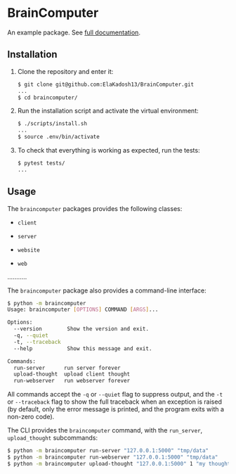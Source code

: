 # BrainComputer


An example package. See [full documentation](https://advanced-system-design-foobar.readthedocs.io/en/latest/).

## Installation

1. Clone the repository and enter it:

    ```sh
    $ git clone git@github.com:ElaKadosh13/BrainComputer.git
    ...
    $ cd braincomputer/
    ```

2. Run the installation script and activate the virtual environment:

    ```sh
    $ ./scripts/install.sh
    ...
    $ source .env/bin/activate
    ```

3. To check that everything is working as expected, run the tests:


    ```sh
    $ pytest tests/
    ...
    ```

## Usage

The `braincomputer` packages provides the following classes:

- `client`

- `server`

- `website`

- `web`

...........


The `braincomputer` package also provides a command-line interface:

```sh
$ python -m braincomputer
Usage: braincomputer [OPTIONS] COMMAND [ARGS]...

Options:
  --version        Show the version and exit.
  -q, --quiet
  -t, --traceback
  --help           Show this message and exit.

Commands:
  run-server      run server forever
  upload-thought  upload client thought
  run-webserver   run webserver forever
```

All commands accept the `-q` or `--quiet` flag to suppress output, and the `-t`
or `--traceback` flag to show the full traceback when an exception is raised
(by default, only the error message is printed, and the program exits with a
non-zero code).

The CLI provides the `braincomputer` command, with the `run_server`, `upload_thought`
subcommands:

```sh
$ python -m braincomputer run-server "127.0.0.1:5000" "tmp/data"
$ python -m braincomputer run-webserver "127.0.0.1:5000" "tmp/data"
$ python -m braincomputer upload-thought "127.0.0.1:5000" 1 "my thought"
